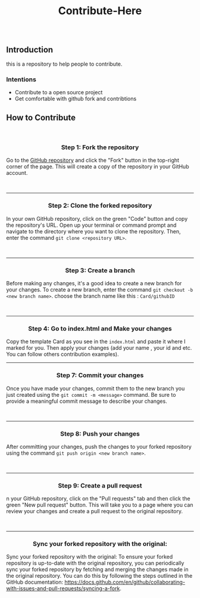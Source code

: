 
<h1>
<br>
<p align="center">Contribute-Here</p>
  
  
</h1>

<br>

## Introduction 
this is a repository to help people to contribute.

### Intentions
- Contribute to a open source project
- Get comfortable with github fork and contribtions


## How to Contribute 
<br>

### <p align="center">Step 1: Fork the repository</p>
 Go to the <a href= "https://github.com/2x-Hra/Contribute-Here">GitHub repository</a>  and click the "Fork" button in the top-right corner of the page. This will create a copy of the repository in your GitHub account.

<br>

<hr>

### <p align="center">Step 2: Clone the forked repository</p>

 In your own GitHub repository, click on the green "Code" button and copy the repository's URL. Open up your terminal or command prompt and navigate to the directory where you want to clone the repository. Then, enter the command `git clone <repository URL>`.

<br>

<hr>

### <p align="center">Step 3: Create a branch </p>
 Before making any changes, it's a good idea to create a new branch for your changes. To create a new branch, enter the command `git checkout -b <new branch name>`. choose the branch name like this : `Card/githubID`

<br>

<hr>

### <p align="center">Step 4: Go to index.html and Make your changes </p>
Copy the template Card as you see in the `index.html` and paste it where I marked for you. Then apply your changes (add your name , your id and etc. You can follow others contribution examples).
<br>

<hr>


### <p align="center">Step 7: Commit your changes </p>
Once you have made your changes, commit them to the new branch you just created using the `git commit -m <message>` command. Be sure to provide a meaningful commit message to describe your changes.

<br>

<hr>


### <p align="center">Step 8: Push your changes</p>
After committing your changes, push the changes to your forked repository using the command `git push origin <new branch name>`. 


<br>

<hr>

### <p align="center">Step 9: Create a pull request </p>
n your GitHub repository, click on the "Pull requests" tab and then click the green "New pull request" button. This will take you to a page where you can review your changes and create a pull request to the original repository.

<br>

<hr>

### <p align="center">  Sync your forked repository with the original: </p>
Sync your forked repository with the original: To ensure your forked repository is up-to-date with the original repository, you can periodically sync your forked repository by fetching and merging the changes made in the original repository. You can do this by following the steps outlined in the GitHub documentation: https://docs.github.com/en/github/collaborating-with-issues-and-pull-requests/syncing-a-fork.
  
